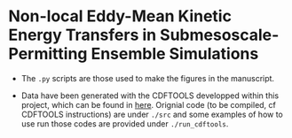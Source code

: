 #  Non-local Eddy-Mean Kinetic Energy Transfers in Submesoscale-Permitting Ensemble Simulations

- The ```.py``` scripts are those used to make the figures in the manuscript.

- Data have been generated with the CDFTOOLS developped within this project, which can be found in [here](https://github.com/quentinjamet/CDFTOOLS/tree/cdf_medwest). Orignial code (to be compiled, cf CDFTOOLS instructions) are under ```./src``` and some examples of how to use run those codes are provided under ```./run_cdftools```.
